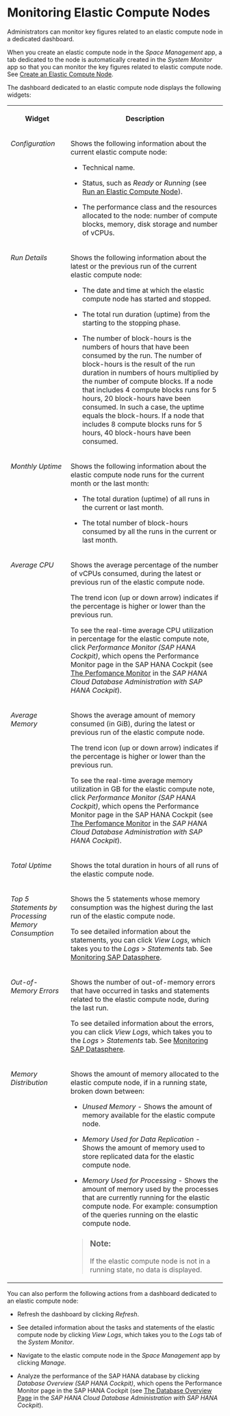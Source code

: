 <!-- loioffa92d9bd29e466f8014df0c36330b81 -->

# Monitoring Elastic Compute Nodes

Administrators can monitor key figures related to an elastic compute node in a dedicated dashboard.

When you create an elastic compute node in the *Space Management* app, a tab dedicated to the node is automatically created in the *System Monitor* app so that you can monitor the key figures related to elastic compute node. See [Create an Elastic Compute Node](../Creating-and-Configuring-Your-Tenant/create-an-elastic-compute-node-99ad61e.md).

The dashboard dedicated to an elastic compute node displays the following widgets:


<table>
<tr>
<th valign="top">

Widget

</th>
<th valign="top">

Description

</th>
</tr>
<tr>
<td valign="top">

*Configuration*

</td>
<td valign="top">

Shows the following information about the current elastic compute node:

-   Technical name.

-   Status, such as *Ready* or *Running* \(see [Run an Elastic Compute Node](../Creating-and-Configuring-Your-Tenant/run-an-elastic-compute-node-34b3585.md)\).

-   The performance class and the resources allocated to the node: number of compute blocks, memory, disk storage and number of vCPUs.




</td>
</tr>
<tr>
<td valign="top">

*Run Details* 

</td>
<td valign="top">

Shows the following information about the latest or the previous run of the current elastic compute node:

-   The date and time at which the elastic compute node has started and stopped.

-   The total run duration \(uptime\) from the starting to the stopping phase.

-   The number of block-hours is the numbers of hours that have been consumed by the run. The number of block-hours is the result of the run duration in numbers of hours multiplied by the number of compute blocks. If a node that includes 4 compute blocks runs for 5 hours, 20 block-hours have been consumed. In such a case, the uptime equals the block-hours. If a node that includes 8 compute blocks runs for 5 hours, 40 block-hours have been consumed.




</td>
</tr>
<tr>
<td valign="top">

*Monthly Uptime*

</td>
<td valign="top">

Shows the following information about the elastic compute node runs for the current month or the last month:

-   The total duration \(uptime\) of all runs in the current or last month.

-   The total number of block-hours consumed by all the runs in the current or last month.




</td>
</tr>
<tr>
<td valign="top">

*Average CPU*

</td>
<td valign="top">

Shows the average percentage of the number of vCPUs consumed, during the latest or previous run of the elastic compute node.

The trend icon \(up or down arrow\) indicates if the percentage is higher or lower than the previous run.

To see the real-time average CPU utilization in percentage for the elastic compute note, click *Performance Monitor \(SAP HANA Cockpit\)*, which opens the Performance Monitor page in the SAP HANA Cockpit \(see [The Perfomance Monitor](https://help.sap.com/docs/hana-cloud/sap-hana-cloud-database-administration-with-sap-hana-cockpit/performance-monitor) in the *SAP HANA Cloud Database Administration with SAP HANA Cockpit*\).

</td>
</tr>
<tr>
<td valign="top">

*Average Memory*

</td>
<td valign="top">

Shows the average amount of memory consumed \(in GiB\), during the latest or previous run of the elastic compute node.

The trend icon \(up or down arrow\) indicates if the percentage is higher or lower than the previous run.

To see the real-time average memory utilization in GB for the elastic compute note, click *Performance Monitor \(SAP HANA Cockpit\)*, which opens the Performance Monitor page in the SAP HANA Cockpit \(see [The Perfomance Monitor](https://help.sap.com/docs/hana-cloud/sap-hana-cloud-database-administration-with-sap-hana-cockpit/performance-monitor) in the *SAP HANA Cloud Database Administration with SAP HANA Cockpit*\).

</td>
</tr>
<tr>
<td valign="top">

*Total Uptime*

</td>
<td valign="top">

Shows the total duration in hours of all runs of the elastic compute node.

</td>
</tr>
<tr>
<td valign="top">

*Top 5 Statements by Processing Memory Consumption*

</td>
<td valign="top">

Shows the 5 statements whose memory consumption was the highest during the last run of the elastic compute node.

To see detailed information about the statements, you can click *View Logs*, which takes you to the *Logs* \> *Statements* tab. See [Monitoring SAP Datasphere](monitoring-sap-datasphere-28910cd.md).

</td>
</tr>
<tr>
<td valign="top">

*Out-of-Memory Errors*

</td>
<td valign="top">

Shows the number of out-of-memory errors that have occurred in tasks and statements related to the elastic compute node, during the last run.

To see detailed information about the errors, you can click *View Logs*, which takes you to the *Logs* \> *Statements* tab. See [Monitoring SAP Datasphere](monitoring-sap-datasphere-28910cd.md).

</td>
</tr>
<tr>
<td valign="top">

*Memory Distribution*

</td>
<td valign="top">

Shows the amount of memory allocated to the elastic compute node, if in a running state, broken down between:

-   *Unused Memory* - Shows the amount of memory available for the elastic compute node.

-   *Memory Used for Data Replication* - Shows the amount of memory used to store replicated data for the elastic compute node.

-   *Memory Used for Processing* - Shows the amount of memory used by the processes that are currently running for the elastic compute node. For example: consumption of the queries running on the elastic compute node.


> ### Note:  
> If the elastic compute node is not in a running state, no data is displayed.



</td>
</tr>
</table>

You can also perform the following actions from a dashboard dedicated to an elastic compute node:

-   Refresh the dashboard by clicking *Refresh*.

-   See detailed information about the tasks and statements of the elastic compute node by clicking *View Logs*, which takes you to the *Logs* tab of the *System Monitor*.

-   Navigate to the elastic compute node in the *Space Management* app by clicking *Manage*.

-   Analyze the performance of the SAP HANA database by clicking *Database Overview \(SAP HANA Cockpit\)*, which opens the Performance Monitor page in the SAP HANA Cockpit \(see [The Database Overview Page](https://help.sap.com/docs/hana-cloud/sap-hana-cloud-database-administration-with-sap-hana-cockpit/database-overview-page) in the *SAP HANA Cloud Database Administration with SAP HANA Cockpit*\).


